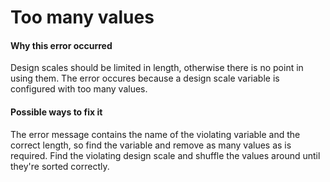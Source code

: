 # Too many values

#### Why this error occurred

Design scales should be limited in length, otherwise there is no point in using them.
The error occures because a design scale variable is configured with too many values.

#### Possible ways to fix it

The error message contains the name of the violating variable and the correct length, 
so find the variable and remove as many values as is required. Find the violating
design scale and shuffle the values around until they're sorted correctly.
